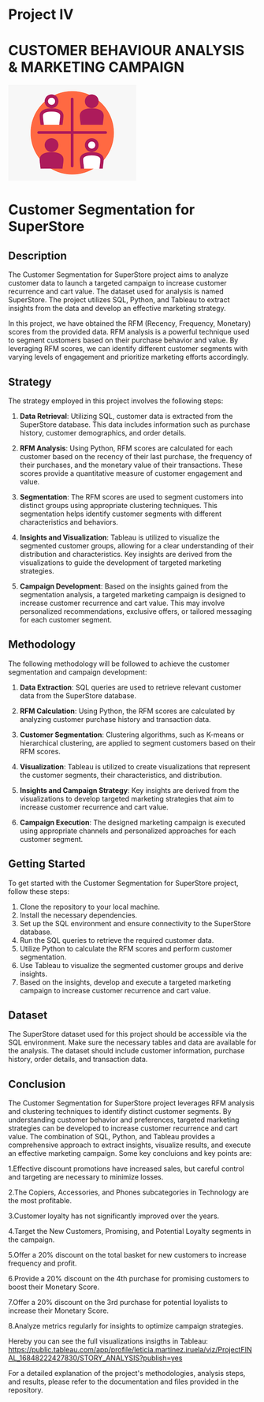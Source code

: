 # Project IV 
# CUSTOMER BEHAVIOUR ANALYSIS & MARKETING CAMPAIGN

![seg](fig/seg.png)

# Customer Segmentation for SuperStore

## Description
The Customer Segmentation for SuperStore project aims to analyze customer data to launch a targeted campaign to increase customer recurrence and cart value. The dataset used for analysis is named SuperStore. The project utilizes SQL, Python, and Tableau to extract insights from the data and develop an effective marketing strategy.

In this project, we have obtained the RFM (Recency, Frequency, Monetary) scores from the provided data. RFM analysis is a powerful technique used to segment customers based on their purchase behavior and value. By leveraging RFM scores, we can identify different customer segments with varying levels of engagement and prioritize marketing efforts accordingly.

## Strategy
The strategy employed in this project involves the following steps:

1. **Data Retrieval**: Utilizing SQL, customer data is extracted from the SuperStore database. This data includes information such as purchase history, customer demographics, and order details.

2. **RFM Analysis**: Using Python, RFM scores are calculated for each customer based on the recency of their last purchase, the frequency of their purchases, and the monetary value of their transactions. These scores provide a quantitative measure of customer engagement and value.

3. **Segmentation**: The RFM scores are used to segment customers into distinct groups using appropriate clustering techniques. This segmentation helps identify customer segments with different characteristics and behaviors.

4. **Insights and Visualization**: Tableau is utilized to visualize the segmented customer groups, allowing for a clear understanding of their distribution and characteristics. Key insights are derived from the visualizations to guide the development of targeted marketing strategies.  

5. **Campaign Development**: Based on the insights gained from the segmentation analysis, a targeted marketing campaign is designed to increase customer recurrence and cart value. This may involve personalized recommendations, exclusive offers, or tailored messaging for each customer segment.

## Methodology
The following methodology will be followed to achieve the customer segmentation and campaign development:

1. **Data Extraction**: SQL queries are used to retrieve relevant customer data from the SuperStore database.

2. **RFM Calculation**: Using Python, the RFM scores are calculated by analyzing customer purchase history and transaction data.

3. **Customer Segmentation**: Clustering algorithms, such as K-means or hierarchical clustering, are applied to segment customers based on their RFM scores.

4. **Visualization**: Tableau is utilized to create visualizations that represent the customer segments, their characteristics, and distribution.

5. **Insights and Campaign Strategy**: Key insights are derived from the visualizations to develop targeted marketing strategies that aim to increase customer recurrence and cart value.

6. **Campaign Execution**: The designed marketing campaign is executed using appropriate channels and personalized approaches for each customer segment.

## Getting Started
To get started with the Customer Segmentation for SuperStore project, follow these steps:

1. Clone the repository to your local machine.
2. Install the necessary dependencies.
3. Set up the SQL environment and ensure connectivity to the SuperStore database.
4. Run the SQL queries to retrieve the required customer data.
5. Utilize Python to calculate the RFM scores and perform customer segmentation.
6. Use Tableau to visualize the segmented customer groups and derive insights.
7. Based on the insights, develop and execute a targeted marketing campaign to increase customer recurrence and cart value.

## Dataset
The SuperStore dataset used for this project should be accessible via the SQL environment. Make sure the necessary tables and data are available for the analysis. The dataset should include customer information, purchase history, order details, and transaction data.


## Conclusion
The Customer Segmentation for SuperStore project leverages RFM analysis and clustering techniques to identify distinct customer segments. By understanding customer behavior and preferences, targeted marketing strategies can be developed to increase customer recurrence and cart value. The combination of SQL, Python, and Tableau provides a comprehensive approach to extract insights, visualize results, and execute an effective marketing campaign. Some key concluions and key points are:

1.Effective discount promotions have increased sales, but careful control and targeting are necessary to minimize losses.

2.The Copiers, Accessories, and Phones subcategories in Technology are the most profitable.

3.Customer loyalty has not significantly improved over the years.

4.Target the New Customers, Promising, and Potential Loyalty segments in the campaign.

5.Offer a 20% discount on the total basket for new customers to increase frequency and profit.

6.Provide a 20% discount on the 4th purchase for promising customers to boost their Monetary Score.

7.Offer a 20% discount on the 3rd purchase for potential loyalists to increase their Monetary Score.

8.Analyze metrics regularly for insights to optimize campaign strategies.

Hereby you can see the full visualizations insigths in Tableau: 
https://public.tableau.com/app/profile/leticia.martinez.iruela/viz/ProjectFINAL_16848222427830/STORY_ANALYSIS?publish=yes

For a detailed explanation of the project's methodologies, analysis steps, and results, please refer to the documentation and files provided in the repository.